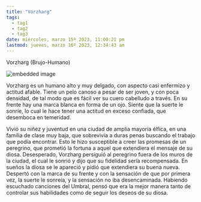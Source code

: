 ```yaml
---
title: "Vorzharg"
tags:
  - tag1
  - tag2
  - tag3
date: miércoles, marzo 15º 2023, 11:00:21 pm
lastmod: jueves, marzo 16º 2023, 12:34:43 am
---
```


Vorzharg (Brujo-Humano)

![embedded image](https://assets.legendkeeper.com/559a3a90-c529-4357-ab68-0024a1c88e10.png "Attachment")

Vorzharg es un humano alto y muy delgado, con aspecto casi enfermizo y actitud afable. Tiene un pelo canoso a pesar de ser joven, y con poca densidad, de tal modo que es fácil ver su cuero cabelludo a través. En su frente hay una marca blanca en forma de un ojo. Siente que la suerte le sonríe, lo cual le hace tener una actitud en exceso confiada, que desemboca en temeridad.

Vivió su niñez y juventud en una ciudad de amplia mayoría élfica, en una familia de clase muy baja, que sobrevivía a duras penas buscando el trabajo que podía encontrar. Esto le hizo susceptible a creer las promesas de un peregrino, que prometió la fortuna a aquel que extendiera el mensaje de su diosa. Desesperado, Vorzharg persiguió al peregrino fuera de los muros de la ciudad, el cual le sonrió y dijo que su fidelidad sería recompensada. En sueños la diosa se le apareció y pidió que extendiera su buena nueva. Despertó con la marca de su frente y con la sensación de que por primera vez, la suerte le sonreía, y la sensación no iba desencaminada. Habiendo escuchado canciones del Umbral, pensó que era la mejor manera tanto de controlar sus habilidades como de seguir los deseos de su diosa.